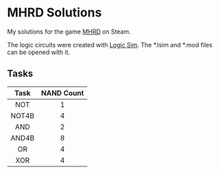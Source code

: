 # MHRD Solutions
My solutions for the game [MHRD](http://store.steampowered.com/app/576030/) on Steam.

The logic circuits were created with [Logic Sim](http://www.tetzl.de/java_logic_simulator.html). The *.lsim and *.mod files can be opened with it.

## Tasks
| Task | NAND Count |
|:-:|:-:|
| NOT | 1 |
| NOT4B | 4 |
| AND | 2 |
| AND4B | 8 |
| OR | 4 |
| XOR | 4 |